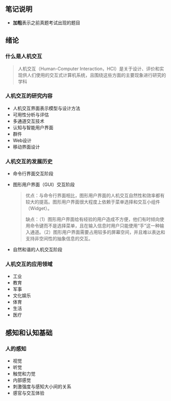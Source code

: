 ## 笔记说明

- **加粗**表示之前真题考试出现的题目

## 绪论

### 什么是人机交互

>  人机交互（Human-Computer Interaction，HCI）是关于设计、评价和实现供人们使用的交互式计算机系统，且围绕这些方面的主要现象进行研究的学科

### **人机交互的研究内容**

- 人机交互界面表示模型与设计方法
- 可用性分析与评估
- 多通道交互技术
- 认知与智能用户界面
- 群件
- Web设计
- 移动界面设计

### 人机交互的发展历史

- 命令行界面交互阶段

- 图形用户界面（GUI）交互阶段

  > 优点：与命令行界面相比，图形用户界面的人机交互自然性和效率都有较大的提高。图形用户界面很大程度上依赖于菜单选择和交互小组件（Widget）。
  >
  > 缺点：（1）图形用户界面给有经验的用户造成不方便，他们有时倾向使用命令键而不是选择菜单，且在输入信息时用户只能使用“手”这一种输入通道。（2）图形用户界面需要占用较多的屏幕空间，并且难以表达和支持非空间性的抽象信息的交互。

- 自然和谐的人机交互阶段

### 人机交互的应用领域

- 工业
- 教育
- 军事
- 文化娱乐
- 体育
- 生活
- 医疗

## 感知和认知基础

### 人的感知

- 视觉
- 听觉
- 触觉和力觉
- 内部感觉
- 刺激强度与感知大小间的关系
- 感官与交互体验